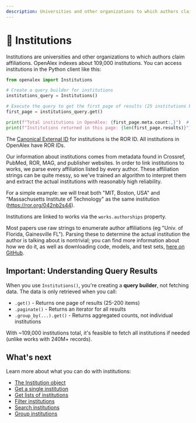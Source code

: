 ```yaml
---
description: Universities and other organizations to which authors claim affiliations
---
```


# 🏫 Institutions

Institutions are universities and other organizations to which authors claim affiliations. OpenAlex indexes about 109,000 institutions. You can access institutions in the Python client like this:

```python
from openalex import Institutions

# Create a query builder for institutions
institutions_query = Institutions()

# Execute the query to get the first page of results (25 institutions by default)
first_page = institutions_query.get()

print(f"Total institutions in OpenAlex: {first_page.meta.count:,}")  # ~109,000
print(f"Institutions returned in this page: {len(first_page.results)}")  # 25
```

The [Canonical External ID](../../how-to-use-the-api/get-single-entities/#canonical-external-ids) for institutions is the ROR ID. All institutions in OpenAlex have ROR IDs.

Our information about institutions comes from metadata found in Crossref, PubMed, ROR, MAG, and publisher websites. In order to link institutions to works, we parse every affiliation listed by every author. These affiliation strings can be quite messy, so we've trained an algorithm to interpret them and extract the actual institutions with reasonably high reliability.

For a simple example: we will treat both "MIT, Boston, USA" and "Massachusetts Institute of Technology" as the same institution (https://ror.org/042nb2s44).

Institutions are linked to works via the `works.authorships` property.

Most papers use raw strings to enumerate author affiliations (eg "Univ. of Florida, Gainesville FL"). Parsing these to determine the actual institution the author is talking about is nontrivial; you can find more information about how we do it, as well as downloading code, models, and test sets, [here on GitHub](https://github.com/ourresearch/openalex-institution-parsing).

## Important: Understanding Query Results

When you use `Institutions()`, you're creating a **query builder**, not fetching data. The data is only retrieved when you call:
- `.get()` - Returns one page of results (25-200 items)
- `.paginate()` - Returns an iterator for all results
- `.group_by(...).get()` - Returns aggregated counts, not individual institutions

With ~109,000 institutions total, it's feasible to fetch all institutions if needed (unlike works with 240M+ records).

## What's next

Learn more about what you can do with institutions:

* [The Institution object](institution-object.md)
* [Get a single institution](get-a-single-institution.md)
* [Get lists of institutions](get-lists-of-institutions.md)
* [Filter institutions](filter-institutions.md)
* [Search institutions](search-institutions.md)
* [Group institutions](group-institutions.md)
